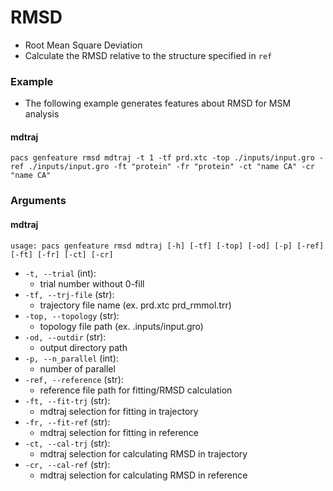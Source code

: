 # RMSD
- Root Mean Square Deviation
- Calculate the RMSD relative to the structure specified in `ref`

### Example
- The following example generates features about RMSD for MSM analysis

#### mdtraj
```shell
pacs genfeature rmsd mdtraj -t 1 -tf prd.xtc -top ./inputs/input.gro -ref ./inputs/input.gro -ft "protein" -fr "protein" -ct "name CA" -cr "name CA"
```


### Arguments

#### mdtraj
```plaintext
usage: pacs genfeature rmsd mdtraj [-h] [-tf] [-top] [-od] [-p] [-ref] [-ft] [-fr] [-ct] [-cr]
```

- `-t, --trial` (int):
  - trial number without 0-fill
- `-tf, --trj-file` (str):
  - trajectory file name (ex. prd.xtc prd_rmmol.trr)
- `-top, --topology` (str):
  - topology file path (ex. .inputs/input.gro)
- `-od, --outdir` (str):
  - output directory path
- `-p, --n_parallel` (int):
  - number of parallel
- `-ref, --reference` (str):
  - reference file path for fitting/RMSD calculation
- `-ft, --fit-trj` (str):
  - mdtraj selection for fitting in trajectory
- `-fr, --fit-ref` (str):
  - mdtraj selection for fitting in reference
- `-ct, --cal-trj` (str):
  - mdtraj selection for calculating RMSD in trajectory
- `-cr, --cal-ref` (str):
  - mdtraj selection for calculating RMSD in reference
